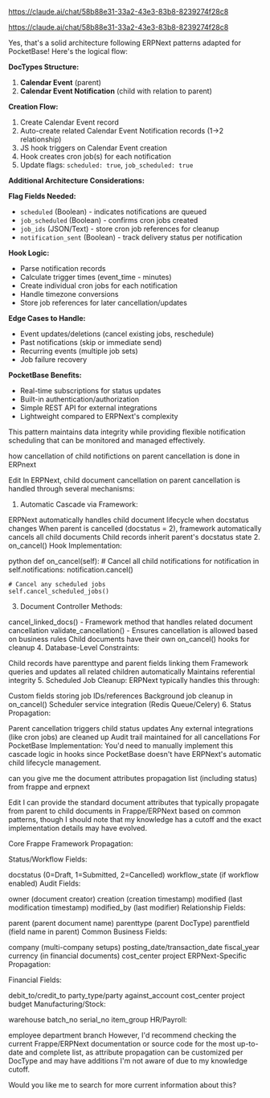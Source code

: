 https://claude.ai/chat/58b88e31-33a2-43e3-83b8-8239274f28c8


https://claude.ai/chat/58b88e31-33a2-43e3-83b8-8239274f28c8

Yes, that's a solid architecture following ERPNext patterns adapted for PocketBase! Here's the logical flow:

**DocTypes Structure:**
1. **Calendar Event** (parent)
2. **Calendar Event Notification** (child with relation to parent)

**Creation Flow:**
1. Create Calendar Event record
2. Auto-create related Calendar Event Notification records (1→2 relationship)
3. JS hook triggers on Calendar Event creation
4. Hook creates cron job(s) for each notification
5. Update flags: `scheduled: true`, `job_scheduled: true`

**Additional Architecture Considerations:**

**Flag Fields Needed:**
- `scheduled` (Boolean) - indicates notifications are queued
- `job_scheduled` (Boolean) - confirms cron jobs created
- `job_ids` (JSON/Text) - store cron job references for cleanup
- `notification_sent` (Boolean) - track delivery status per notification

**Hook Logic:**
- Parse notification records
- Calculate trigger times (event_time - minutes)
- Create individual cron jobs for each notification
- Handle timezone conversions
- Store job references for later cancellation/updates

**Edge Cases to Handle:**
- Event updates/deletions (cancel existing jobs, reschedule)
- Past notifications (skip or immediate send)
- Recurring events (multiple job sets)
- Job failure recovery

**PocketBase Benefits:**
- Real-time subscriptions for status updates
- Built-in authentication/authorization
- Simple REST API for external integrations
- Lightweight compared to ERPNext's complexity

This pattern maintains data integrity while providing flexible notification scheduling that can be monitored and managed effectively.

how cancellation of child notifictions on parent cancellation is done in ERPnext

Edit
In ERPNext, child document cancellation on parent cancellation is handled through several mechanisms:

1. Automatic Cascade via Framework:

ERPNext automatically handles child document lifecycle when docstatus changes
When parent is cancelled (docstatus = 2), framework automatically cancels all child documents
Child records inherit parent's docstatus state
2. on_cancel() Hook Implementation:

python
def on_cancel(self):
    # Cancel all child notifications
    for notification in self.notifications:
        notification.cancel()
    
    # Cancel any scheduled jobs
    self.cancel_scheduled_jobs()
3. Document Controller Methods:

cancel_linked_docs() - Framework method that handles related document cancellation
validate_cancellation() - Ensures cancellation is allowed based on business rules
Child documents have their own on_cancel() hooks for cleanup
4. Database-Level Constraints:

Child records have parenttype and parent fields linking them
Framework queries and updates all related children automatically
Maintains referential integrity
5. Scheduled Job Cleanup: ERPNext typically handles this through:

Custom fields storing job IDs/references
Background job cleanup in on_cancel()
Scheduler service integration (Redis Queue/Celery)
6. Status Propagation:

Parent cancellation triggers child status updates
Any external integrations (like cron jobs) are cleaned up
Audit trail maintained for all cancellations
For PocketBase Implementation: You'd need to manually implement this cascade logic in hooks since PocketBase doesn't have ERPNext's automatic child lifecycle management.

can you give me the document attributes propagation list (including status) from frappe and erpnext

Edit
I can provide the standard document attributes that typically propagate from parent to child documents in Frappe/ERPNext based on common patterns, though I should note that my knowledge has a cutoff and the exact implementation details may have evolved.

Core Frappe Framework Propagation:

Status/Workflow Fields:

docstatus (0=Draft, 1=Submitted, 2=Cancelled)
workflow_state (if workflow enabled)
Audit Fields:

owner (document creator)
creation (creation timestamp)
modified (last modification timestamp)
modified_by (last modifier)
Relationship Fields:

parent (parent document name)
parenttype (parent DocType)
parentfield (field name in parent)
Common Business Fields:

company (multi-company setups)
posting_date/transaction_date
fiscal_year
currency (in financial documents)
cost_center
project
ERPNext-Specific Propagation:

Financial Fields:

debit_to/credit_to
party_type/party
against_account
cost_center
project
budget
Manufacturing/Stock:

warehouse
batch_no
serial_no
item_group
HR/Payroll:

employee
department
branch
However, I'd recommend checking the current Frappe/ERPNext documentation or source code for the most up-to-date and complete list, as attribute propagation can be customized per DocType and may have additions I'm not aware of due to my knowledge cutoff.

Would you like me to search for more current information about this?